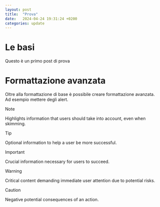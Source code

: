 ```yaml
---
layout: post
title:  "Prova"
date:   2024-04-24 19:31:24 +0200
categories: update
---
```

# Le basi
Questo è un primo post di prova

# Formattazione avanzata
Oltre alla formattazione di base è possibile creare formattazione avanzata.
Ad esempio mettere degli alert.

> [!NOTE]  
> Highlights information that users should take into account, even when skimming.

> [!TIP]
> Optional information to help a user be more successful.

> [!IMPORTANT]  
> Crucial information necessary for users to succeed.

> [!WARNING]  
> Critical content demanding immediate user attention due to potential risks.

> [!CAUTION]
> Negative potential consequences of an action.